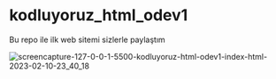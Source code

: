 # kodluyoruz_html_odev1
Bu repo ile ilk web sitemi sizlerle paylaştım


![screencapture-127-0-0-1-5500-kodluyoruz-html-odev1-index-html-2023-02-10-23_40_18](https://user-images.githubusercontent.com/123468699/218196592-0773e0d0-e674-421d-b604-938ca95fc218.png)
